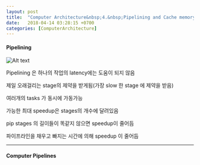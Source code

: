 ```yaml
---
layout: post
title:  "Computer Architecture&nbsp;4.&nbsp;Pipelining and Cache memory Basics(1/2)"
date:   2018-04-14 03:28:15 +0700
categories: [ComputerArchitecture]
---
```


#### Pipelining

![Alt text](http://leesangwon0114.github.io/static/img/CA/4.1.PNG)

Pipelining 은 하나의 작업의 latency에는 도움이 되지 않음

제일 오래걸리는 stage의 제약을 받게됨(가장 slow 한 stage 에 제약을 받음)

여러개의 tasks 가 동시에 가동가능

가능한 최대 speedup은 stages의 개수에 달려있음

pip stages 의 길이들이 똑같지 않으면 speedup이 줄어듬

파이프라인을 채우고 빠지는 시간에 의해 speedup 이 줄어듬

---

#### Computer Pipelines




